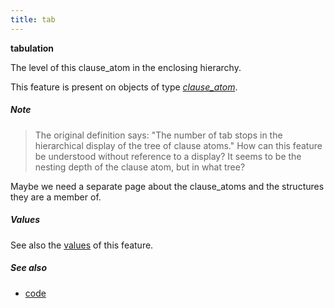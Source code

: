 ```yaml
---
title: tab
---
```


**tabulation**


The level of this clause_atom in the enclosing hierarchy.

This feature is present on objects of type [*clause_atom*](otype.md).

##### Note
> The original definition says:
"The number of tab stops in the hierarchical display of the tree of clause atoms."
How can this feature be understood without reference to a display?
It seems to be the nesting depth of the clause atom, but in what tree?

Maybe we need a separate page about the clause_atoms and the structures
they are a member of.

##### Values

See also the
[values]({{tut}}/cookbook/featureValues.ipynb)
of this feature.

##### See also

* [code](code.md)

